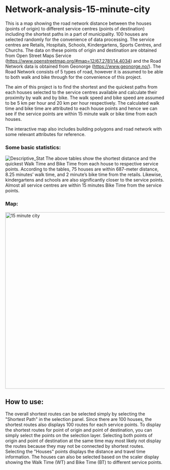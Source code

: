 # Network-analysis-15-minute-city

This is a map showing the road network distance between the houses (points of origin) to different service centres (points of destination) including the shortest paths in a part of municipality. 100 houses are selected randomly for the convenience of data processing. The service centres are Retails, Hospitals, Schools, Kindergartens, Sports Centres, and Churchs. The data on these points of origin and destination are obtained from Open Street Maps Service (https://www.openstreetmap.org/#map=12/67.2781/14.4034) and the Road Network data is obtained from Geonorge (https://www.geonorge.no/). The Road Network consists of 5 types of road, however it is assumed to be able to both walk and bike through for the convenience of this project.

The aim of this project is to find the shortest and the quickest paths from each houses selected to the service centres available and calculate their proximity by walk and by bike. The walk speed and bike speed are assumed to be 5 km per hour and 20 km per hour respectively. The calculated walk time and bike time are attributed to each house points and hence we can see if the service points are within 15 minute walk or bike time from each houses.

The interactive map also includes building polygons and road network with some relevant attributes for reference.

### Some basic statistics:








![Descriptive_Stat](https://github.com/manojpariyar/Network-analysis-15-minute-city-/assets/114010808/18fb2d09-0f82-4df2-ba2f-f014c8b0780d?size=20)
The above tables show the shortest distance and the quickest Walk Time and Bike Time from each house to respective service points. According to the tables, 75 houses are within 687-meter distance, 8.25 minutes’ walk time, and 2 minute’s bike time from the retails. Likewise, kindergartens and schools are also significantly closer to the service points. Almost all service centres are within 15 minutes Bike Time from the service points.
### Map:










<img width="558" alt="15 minute city" src="https://github.com/manojpariyar/Network-analysis-15-minute-city-/assets/114010808/936985cb-5c73-493c-a3af-3f7b25969f1b">

## How to use: 
The overall shortest routes can be selected simply by selecting the "Shortest Path" in the selection panel. Since there are 100 houses, the shortest routes also displays 100 routes for each service points. To display the shortest routes for point of origin and point of destination, you can simply select the points on the selection layer. Selecting both points of origin and point of destination at the same time may most likely not display the routes because they may not be connected by shortest routes. Selecting the "Houses" points displays the distance and travel time information. The houses can also be selected based on the scaler display showing the Walk Time (WT) and Bike Time (BT) to different service points.
